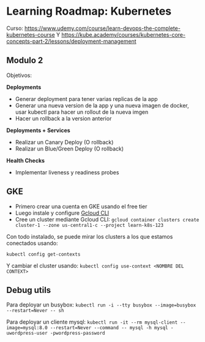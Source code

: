 # Learning Roadmap: Kubernetes

Curso: https://www.udemy.com/course/learn-devops-the-complete-kubernetes-course
Y https://kube.academy/courses/kubernetes-core-concepts-part-2/lessons/deployment-management

## Modulo 2

Objetivos: 

**Deployments**
- Generar deployment para tener varias replicas de la app
- Generar una nueva version de la app y una nueva imagen de docker, usar kubectl para hacer un rollout de la nueva imgen
- Hacer un rollback a la version anterior

**Deployments + Services**
- Realizar un Canary Deploy (O rollback)
- Realizar un Blue/Green Deploy (O rollback)

**Health Checks**
- Implementar liveness y readiness probes


## GKE

- Primero crear una cuenta en GKE usando el free tier
- Luego instale y configure [Gcloud CLI](https://cloud.google.com/sdk/docs/install)
- Cree un cluster mediante Gcloud CLI: `gcloud container clusters create cluster-1 --zone us-central1-c --project learn-k8s-123`

Con todo instalado, se puede mirar los clusters a los que estamos conectados usando:

`kubectl config get-contexts`

Y cambiar el cluster usando:
`kubectl config use-context <NOMBRE DEL CONTEXT>`


## Debug utils
Para deployar un busybox:
`kubectl run -i --tty busybox --image=busybox --restart=Never -- sh`

Para deployar un cliente mysql:
`kubectl run -it --rm mysql-client --image=mysql:8.0 --restart=Never --command -- mysql -h mysql -uwordpress-user -pwordpress-password`